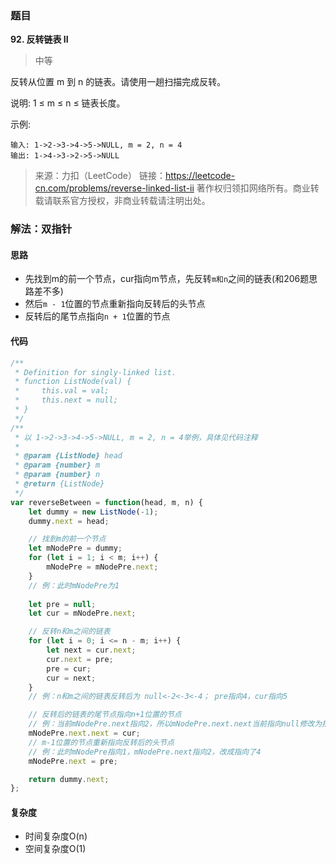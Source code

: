 ### 题目
**92. 反转链表 II**
>中等

反转从位置 m 到 n 的链表。请使用一趟扫描完成反转。

说明:
1 ≤ m ≤ n ≤ 链表长度。

示例:
```
输入: 1->2->3->4->5->NULL, m = 2, n = 4
输出: 1->4->3->2->5->NULL
```

>来源：力扣（LeetCode）
链接：https://leetcode-cn.com/problems/reverse-linked-list-ii
著作权归领扣网络所有。商业转载请联系官方授权，非商业转载请注明出处。

### 解法：双指针
#### 思路
* 先找到m的前一个节点，cur指向m节点，先反转`m和n`之间的链表(和206题思路差不多)
* 然后`m - 1`位置的节点重新指向反转后的头节点
* 反转后的尾节点指向`n + 1`位置的节点

#### 代码
```js
/**
 * Definition for singly-linked list.
 * function ListNode(val) {
 *     this.val = val;
 *     this.next = null;
 * }
 */
/**
 * 以 1->2->3->4->5->NULL, m = 2, n = 4举例，具体见代码注释
 * 
 * @param {ListNode} head
 * @param {number} m
 * @param {number} n
 * @return {ListNode}
 */
var reverseBetween = function(head, m, n) {
    let dummy = new ListNode(-1);
    dummy.next = head;

    // 找到m的前一个节点
    let mNodePre = dummy;
    for (let i = 1; i < m; i++) {
        mNodePre = mNodePre.next;
    }
    // 例：此时mNodePre为1
    
    let pre = null;
    let cur = mNodePre.next;

    // 反转n和m之间的链表
    for (let i = 0; i <= n - m; i++) {
        let next = cur.next;
        cur.next = pre;
        pre = cur;
        cur = next;
    }
    // 例：n和m之间的链表反转后为 null<-2<-3<-4； pre指向4，cur指向5

    // 反转后的链表的尾节点指向n+1位置的节点
    // 例：当前mNodePre.next指向2，所以mNodePre.next.next当前指向null修改为指向5
    mNodePre.next.next = cur;
    // m-1位置的节点重新指向反转后的头节点
    // 例：此时mNodePre指向1，mNodePre.next指向2，改成指向了4
    mNodePre.next = pre;

    return dummy.next;
};
```
#### 复杂度
* 时间复杂度O(n)
* 空间复杂度O(1)
